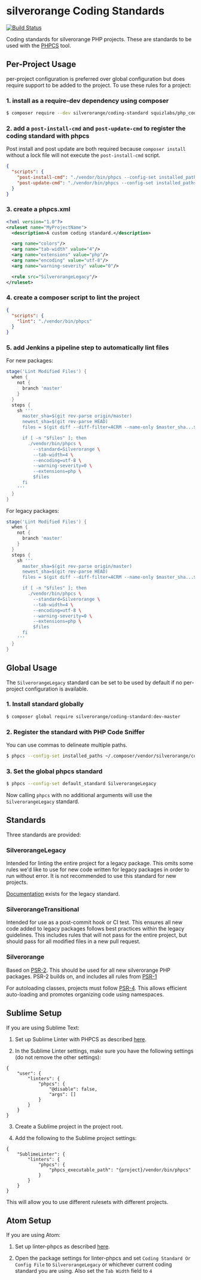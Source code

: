 silverorange Coding Standards
=============================
[![Build Status](https://travis-ci.org/silverorange/coding-standard.svg?branch=master)](https://travis-ci.org/silverorange/coding-standard)

Coding standards for silverorange PHP projects. These are standards to be used
with the [PHPCS](https://github.com/squizlabs/PHP_CodeSniffer/wiki) tool.

Per-Project Usage
-----------------
per-project configuration is preferred over global configuration but does
require support to be added to the project. To use these rules for a project:

### 1. install as a require-dev dependency using composer
```sh
$ composer require --dev silverorange/coding-standard squizlabs/php_codesniffer
```

### 2. add a `post-install-cmd` and `post-update-cmd` to register the coding standard with phpcs
Post install and post update are both required because `composer install` without a lock file will not execute the `post-install-cmd` script.
```json
{
  "scripts": {
    "post-install-cmd": "./vendor/bin/phpcs --config-set installed_paths vendor/silverorange/coding-standard/src",
    "post-update-cmd": "./vendor/bin/phpcs --config-set installed_paths vendor/silverorange/coding-standard/src"
  }
}
```

### 3. create a phpcs.xml
```xml
<?xml version="1.0"?>
<ruleset name="MyProjectName">
  <description>A custom coding standard.</description>

  <arg name="colors"/>
  <arg name="tab-width" value="4"/>
  <arg name="extensions" value="php"/>
  <arg name="encoding" value="utf-8"/>
  <arg name="warning-severity" value="0"/>

  <rule src="SilverorangeLegacy"/>
</ruleset>
```

### 4. create a composer script to lint the project
```json
{
  "scripts": {
    "lint": "./vendor/bin/phpcs"
  }
}
```

### 5. add Jenkins a pipeline step to automatically lint files
For new packages:
```groovy
stage('Lint Modified Files') {
  when {
    not {
      branch 'master'
    }
  }
  steps {
    sh '''
      master_sha=$(git rev-parse origin/master)
      newest_sha=$(git rev-parse HEAD)
      files = $(git diff --diff-filter=ACRM --name-only $master_sha...$newest_sha)

      if [ -n "$files" ]; then
        ./vendor/bin/phpcs \
          --standard=Silverorange \
          --tab-width=4 \
          --encoding=utf-8 \
          --warning-severity=0 \
          --extensions=php \
          $files
      fi
    '''
  }
}
```

For legacy packages:
```groovy
stage('Lint Modified Files') {
  when {
    not {
      branch 'master'
    }
  }
  steps {
    sh '''
      master_sha=$(git rev-parse origin/master)
      newest_sha=$(git rev-parse HEAD)
      files = $(git diff --diff-filter=ACRM --name-only $master_sha...$newest_sha)

      if [ -n "$files" ]; then
        ./vendor/bin/phpcs \
          --standard=Silverorange \
          --tab-width=4 \
          --encoding=utf-8 \
          --warning-severity=0 \
          --extensions=php \
          $files
      fi
    '''
  }
}
```

Global Usage
------------
The `SilverorangeLegacy` standard can be set to be used by default if no
per-project configuration is available.

### 1. Install standard globally
```sh
$ composer global require silverorange/coding-standard:dev-master
```

### 2. Register the standard with PHP Code Sniffer

You can use commas to delineate multiple paths.

```sh
$ phpcs --config-set installed_paths ~/.composer/vendor/silverorange/coding-standard/src
```

### 3. Set the global phpcs standard
```sh
$ phpcs --config-set default_standard SilverorangeLegacy
```

Now calling `phpcs` with no additional arguments will use the
`SilverorangeLegacy` standard.

Standards
---------
Three standards are provided:

### SilverorangeLegacy
Intended for linting the entire project for a legacy package. This omits some
rules we'd like to use for new code written for legacy packages in order to
run without error. It is not recommended to use this standard for new projects.

[Documentation](doc/legacy/README.md) exists for the legacy standard.

### SilverorangeTransitional
Intended for use as a post-commit hook or CI test. This ensures all new code
added to legacy packages follows best practices within the legacy guidelines.
This includes rules that will not pass for the entire project, but should pass
for all modified files in a new pull request.

### Silverorange
Based on [PSR-2](http://www.php-fig.org/psr/psr-2/). This should be used for
all new silverorange PHP packages. PSR-2 builds on, and includes all rules
from [PSR-1](http://www.php-fig.org/psr/psr-1/)

For autoloading classes, projects must follow
[PSR-4](http://www.php-fig.org/psr/psr-4/). This allows efficient auto-loading
and promotes organizing code using namespaces.

Sublime Setup
-------------
If you are using Sublime Text:

1. Set up Sublime Linter with PHPCS as described [here](https://github.com/SublimeLinter/SublimeLinter-phpcs).

2. In the Sublime Linter settings, make sure you have the following settings (do not remove the other settings):

```
{
    "user": {
        "linters": {
            "phpcs": {
                "@disable": false,
                "args": []
            }
        }
    }
}

```

3. Create a Sublime project in the project root.

4. Add the following to the Sublime project settings:

```
{
    "SublimeLinter": {
        "linters": {
            "phpcs": {
                "phpcs_executable_path": "{project}/vendor/bin/phpcs"
            }
        }
    }
}

```

This will allow you to use different rulesets with different projects.

Atom Setup
----------
If you are using Atom:

1. Set up linter-phpcs as described [here](https://atom.io/packages/linter-phpcs).

2. Open the package settings for linter-phpcs and set `Coding Standard Or Config File` to `SilverorangeLegacy` or whichever current coding standard you are using.  Also set the `Tab Width` field to `4`

